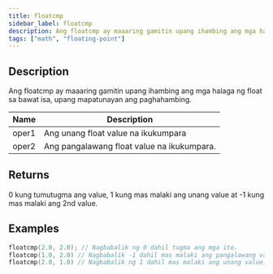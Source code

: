 ```yaml
---
title: floatcmp
sidebar_label: floatcmp
description: Ang floatcmp ay maaaring gamitin upang ihambing ang mga halaga ng float sa bawat isa, upang mapatunayan ang paghahambing.
tags: ["math", "floating-point"]
---
```


<LowercaseNote />

## Description

Ang floatcmp ay maaaring gamitin upang ihambing ang mga halaga ng float sa bawat isa, upang mapatunayan ang paghahambing.

| Name  | Description                        |
| ----- | ---------------------------------- |
| oper1 | Ang unang float value na ikukumpara  |
| oper2 | Ang pangalawang float value na ikukumpara. |

## Returns

0 kung tumutugma ang value, 1 kung mas malaki ang unang value at -1 kung mas malaki ang 2nd value.

## Examples

```c
floatcmp(2.0, 2.0); // Nagbabalik ng 0 dahil tugma ang mga ito.
floatcmp(1.0, 2.0) // Nagbabalik -1 dahil mas malaki ang pangalawang value.
floatcmp(2.0, 1.0) // Nagbabalik ng 1 dahil mas malaki ang unang value.
```